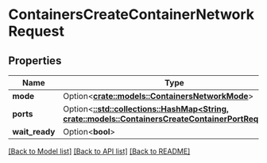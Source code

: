 # ContainersCreateContainerNetworkRequest

## Properties

Name | Type | Description | Notes
------------ | ------------- | ------------- | -------------
**mode** | Option<[**crate::models::ContainersNetworkMode**](ContainersNetworkMode.md)> |  | [optional]
**ports** | Option<[**::std::collections::HashMap<String, crate::models::ContainersCreateContainerPortRequest>**](ContainersCreateContainerPortRequest.md)> |  | [optional]
**wait_ready** | Option<**bool**> |  | [optional]

[[Back to Model list]](../README.md#documentation-for-models) [[Back to API list]](../README.md#documentation-for-api-endpoints) [[Back to README]](../README.md)


